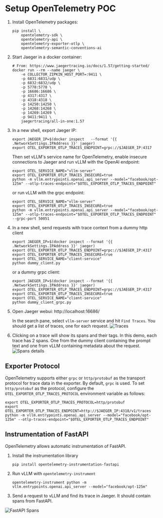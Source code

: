 # Setup OpenTelemetry POC

1. Install OpenTelemetry packages:
    ```
    pip install \
        opentelemetry-sdk \
        opentelemetry-api \
        opentelemetry-exporter-otlp \
        opentelemetry-semantic-conventions-ai
    ```

1. Start Jaeger in a docker container:
    ```
    # From: https://www.jaegertracing.io/docs/1.57/getting-started/
    docker run --rm --name jaeger \
        -e COLLECTOR_ZIPKIN_HOST_PORT=:9411 \
        -p 6831:6831/udp \
        -p 6832:6832/udp \
        -p 5778:5778 \
        -p 16686:16686 \
        -p 4317:4317 \
        -p 4318:4318 \
        -p 14250:14250 \
        -p 14268:14268 \
        -p 14269:14269 \
        -p 9411:9411 \
        jaegertracing/all-in-one:1.57
    ```

1. In a new shell, export Jaeger IP:
    ```
    export JAEGER_IP=$(docker inspect   --format '{{ .NetworkSettings.IPAddress }}' jaeger)
    export OTEL_EXPORTER_OTLP_TRACES_ENDPOINT=grpc://$JAEGER_IP:4317
    ```
    Then set vLLM's service name for OpenTelemetry, enable insecure connections to Jaeger and run vLLM with the OpenAI endpoint:
    ```
    export OTEL_SERVICE_NAME="vllm-server"
    export OTEL_EXPORTER_OTLP_TRACES_INSECURE=true
    python -m vllm.entrypoints.openai.api_server --model="facebook/opt-125m" --otlp-traces-endpoint="$OTEL_EXPORTER_OTLP_TRACES_ENDPOINT"
    ```
    or run vLLM with the grpc endpoint:
    ```
    export OTEL_SERVICE_NAME="vllm-server"
    export OTEL_EXPORTER_OTLP_TRACES_INSECURE=true
    python -m vllm.entrypoints.openai.api_server --model="facebook/opt-125m" --otlp-traces-endpoint="$OTEL_EXPORTER_OTLP_TRACES_ENDPOINT" --grpc-port 50051
    ```

1. In a new shell, send requests with trace context from a dummy http client
    ```
    export JAEGER_IP=$(docker inspect --format '{{ .NetworkSettings.IPAddress }}' jaeger)
    export OTEL_EXPORTER_OTLP_TRACES_ENDPOINT=grpc://$JAEGER_IP:4317
    export OTEL_EXPORTER_OTLP_TRACES_INSECURE=true
    export OTEL_SERVICE_NAME="client-service"
    python dummy_client.py
    ```
    or a dummy grpc client:
    ```
    export JAEGER_IP=$(docker inspect --format '{{ .NetworkSettings.IPAddress }}' jaeger)
    export OTEL_EXPORTER_OTLP_TRACES_ENDPOINT=grpc://$JAEGER_IP:4317
    export OTEL_EXPORTER_OTLP_TRACES_INSECURE=true
    export OTEL_SERVICE_NAME="client-service"
    python dummy_client_grpc.py
    ```


1. Open Jaeger webui: http://localhost:16686/

    In the search pane, select `vllm-server` service and hit `Find Traces`. You should get a list of traces, one for each request.
    ![Traces](https://i.imgur.com/GYHhFjo.png)

1. Clicking on a trace will show its spans and their tags. In this demo, each trace has 2 spans. One from the dummy client containing the prompt text and one from vLLM containing metadata about the request.
![Spans details](https://i.imgur.com/OPf6CBL.png)

## Exporter Protocol
OpenTelemetry supports either `grpc` or `http/protobuf` as the transport protocol for trace data in the exporter.
By default, `grpc` is used. To set `http/protobuf` as the protocol, configure the `OTEL_EXPORTER_OTLP_TRACES_PROTOCOL` environment variable as follows:
```
export OTEL_EXPORTER_OTLP_TRACES_PROTOCOL=http/protobuf
export OTEL_EXPORTER_OTLP_TRACES_ENDPOINT=http://$JAEGER_IP:4318/v1/traces
python -m vllm.entrypoints.openai.api_server --model="facebook/opt-125m" --otlp-traces-endpoint="$OTEL_EXPORTER_OTLP_TRACES_ENDPOINT"
```

## Instrumentation of FastAPI
OpenTelemetry allows automatic instrumentation of FastAPI.
1. Install the instrumentation library
    ```
    pip install opentelemetry-instrumentation-fastapi
    ```

1. Run vLLM with `opentelemetry-instrument`
    ```
    opentelemetry-instrument python -m vllm.entrypoints.openai.api_server --model="facebook/opt-125m" 
    ```

1. Send a request to vLLM and find its trace in Jaeger. It should contain spans from FastAPI.

![FastAPI Spans](https://i.imgur.com/hywvoOJ.png)